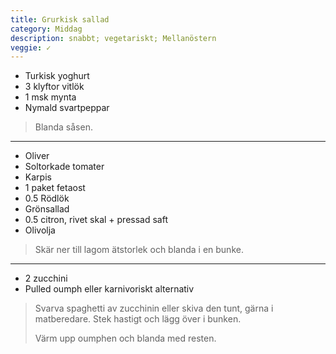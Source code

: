 ```yaml
---
title: Grurkisk sallad
category: Middag
description: snabbt; vegetariskt; Mellanöstern
veggie: ✓
---
```


- Turkisk yoghurt
- 3 klyftor vitlök
- 1 msk mynta
- Nymald svartpeppar

> Blanda såsen.

---

- Oliver
- Soltorkade tomater
- Karpis
- 1 paket fetaost
- 0.5 Rödlök
- Grönsallad
- 0.5 citron, rivet skal + pressad saft
- Olivolja

> Skär ner till lagom ätstorlek och blanda i en bunke.

---

- 2 zucchini
- Pulled oumph eller karnivoriskt alternativ

> Svarva spaghetti av zucchinin eller skiva den tunt, gärna i matberedare. Stek hastigt och lägg över i bunken.
>
> Värm upp oumphen och blanda med resten.
